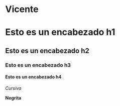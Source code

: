 # Vicente
# Esto es un encabezado h1
## Esto es un encabezado h2
### Esto es un encabezado h3
#### Esto es un encabezado h4
*Cursiva*

**Negrita**
